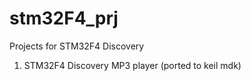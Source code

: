 # stm32F4_prj
Projects  for STM32F4 Discovery

1. STM32F4 Discovery MP3 player (ported to keil mdk)
